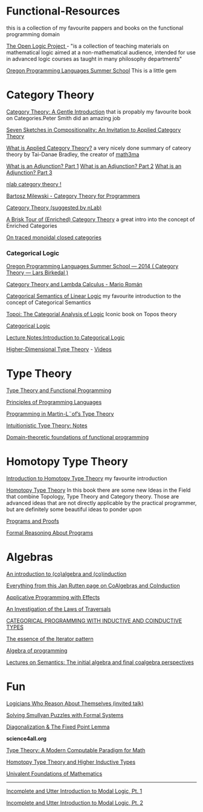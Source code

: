 # Functional-Resources


this is a collection of my favourite pappers and books on the functional programming domain 


[The Open Logic Project ](https://openlogicproject.org)- "is a collection of teaching materials on mathematical logic aimed at a non-mathematical audience, intended for use in advanced logic courses as taught in many philosophy departments"

[Oregon Programming Languages Summer School](https://www.cs.uoregon.edu/research/summerschool/summer13/curriculum.html) This is a little gem 


# Category Theory 
[Category Theory: A Gentle Introduction](https://www.logicmatters.net/categories/) that is propably my favourite book on Categories.Peter Smith did an amazing job  

[Seven Sketches in Compositionality: An Invitation to Applied Category Theory](https://arxiv.org/abs/1803.05316)

[What is Applied Category Theory?](https://arxiv.org/abs/1809.05923) a very nicely done summary of cateory theory by Tai-Danae Bradley, the creator of [math3ma](https://www.math3ma.com/categories/category-theory)

[What is an Adjunction? Part 1](https://www.math3ma.com/blog/what-is-an-adjunction-part-1)
[What is an Adjunction? Part 2](https://www.math3ma.com/blog/what-is-an-adjunction-part-2)
[What is an Adjunction? Part 3](https://www.math3ma.com/blog/what-is-an-adjunction-part-3)

[nlab category theory !](https://ncatlab.org/nlab/show/category+theory)

[Bartosz Milewski - Category Theory for Programmers ](https://www.google.com/url?sa=t&rct=j&q=&esrc=s&source=web&cd=14&cad=rja&uact=8&ved=2ahUKEwjwsI3q9d3lAhXGfFAKHfAeAh8QFjANegQIAhAC&url=https%3A%2F%2Funglueit-files.s3.amazonaws.com%2Febf%2Fe90890f0a6ea420c9825657d6f3a851d.pdf&usg=AOvVaw0zhLdYBYLTEXUr-mBJql7k)

[Category Theory (suggested by nLab)](http://www.andrew.cmu.edu/course/80-413-713/)

[A Brisk Tour of (Enriched) Category Theory](https://digitalcommons.oberlin.edu/honors/208/) a great intro into the concept of Enriched Categories

[On traced monoidal closed categories](http://www.kurims.kyoto-u.ac.jp/~hassei/papers/2009_mscs.pdf)

### Categorical Logic 

[Oregon Programming Languages Summer School —  2014 ( Category Theory — Lars Birkedal )](https://www.cs.uoregon.edu/research/summerschool/summer14/curriculum.html)

[Category Theory and Lambda Calculus - Mario Román](https://github.com/mroman42/ctlc/blob/master/docs/ctlc.pdf)

[Categorical Semantics of Linear Logic](https://www.irif.fr/~mellies//mpri/mpri-ens/biblio/categorical-semantics-of-linear-logic.pdf) my favourite introduction to the concept of Categorical Semantics

[Topoi: The Categorial Analysis of Logic](https://projecteuclid.org/euclid.bia/1403013939#toc) Iconic book on Topos theory

[Categorical Logic](https://github.com/awodey/CatLogNotes)

[Lecture Notes:Introduction to Categorical Logic](https://www.andrew.cmu.edu/user/jonasf/80-514-814/notes.pdf)

[Higher-Dimensional Type Theory](https://favonia.org/courses/hdtt2020/) - [Videos](https://www.youtube.com/channel/UC0BtDzepe0odmpRbmpi5q7Q/videos)


# Type  Theory
[Type Theory and Functional Programming](https://www.cs.kent.ac.uk/people/staff/sjt/TTFP/)

[Principles of Programming Languages](http://pl.cs.jhu.edu/pl/book/index.shtml)

[Programming in Martin-L¨of’s Type Theory](http://www.cse.chalmers.se/research/group/logic/book/book.pdf)  

[Intuitionistic Type Theory: Notes  ](https://github.com/dimitris-papadimitriou-chr/functional-resources/blob/master/MartinL%C3%B6f1984.pdf)

[Domain-theoretic foundations of functional programming](https://pdfs.semanticscholar.org/82fd/128721017912939cc859623e550d87561f0a.pdf)

# Homotopy Type  Theory

[Introduction to Homotopy Type Theory](https://github.com/EgbertRijke/HoTT-Intro/blob/master/pdfs/2019-summer-school.pdf) my favourite introduction 

[ Homotopy Type Theory](https://homotopytypetheory.org/book/) In this book there are some new Ideas in the Field that combine Topology, Type Theory and Category theory. Those are advanced ideas that are not directly applicable by the practical programmer, but are definitely some beautiful ideas to ponder upon

[Programs and Proofs](https://ilyasergey.net/pnp/)

[Formal Reasoning About Programs](http://adam.chlipala.net/frap/)

# Algebras

[An introduction to (co)algebra and (co)induction](https://homepages.cwi.nl/~janr/papers/files-of-papers/2011_Jacobs_Rutten_new.pdf)

[Everything from this  Jan Rutten page on CoAlgebras and CoInduction](https://homepages.cwi.nl/~janr/papers/)

[Applicative Programming with Effects](http://www.staff.city.ac.uk/~ross/papers/Applicative.html)

[An Investigation of the Laws of Traversals](https://arxiv.org/abs/1202.2919)

[CATEGORICAL PROGRAMMING WITH INDUCTIVE AND COINDUCTIVE TYPES ](http://citeseerx.ist.psu.edu/viewdoc/summary?doi=10.1.1.97.5948)

[The essence of the Iterator pattern](https://www.researchgate.net/publication/220676565_The_essence_of_the_Iterator_pattern)

[Algebra of programming](https://www.google.com/url?sa=t&rct=j&q=&esrc=s&source=web&cd=8&cad=rja&uact=8&ved=2ahUKEwiCxvOA2v7lAhXS-KQKHZ58DEEQFjAHegQIAhAC&url=https%3A%2F%2Fthemattchan.com%2Fdocs%2Falgprog.pdf&usg=AOvVaw02sObW8TU9HwvqaIz46w05)

[Lectures on Semantics: The initial algebra and final coalgebra perspectives ](http://citeseerx.ist.psu.edu/viewdoc/download;jsessionid=1CED3B938A52E68E720186AE2C693C7D?doi=10.1.1.46.6839&rep=rep1&type=pdf)

# Fun

[Logicians Who Reason About Themselves (invited talk)](http://www.tark.org/proceedings/tark_mar19_86/p341-smullyan.pdf)

[Solving Smullyan Puzzles with Formal Systems](https://www.researchgate.net/publication/285768711_Solving_Smullyan_Puzzles_with_Formal_Systems)

[Diagonalization & The Fixed Point Lemma](https://github.com/qubd/qubd.github.io/blob/master/files/FixedPointLemma.pdf)

**science4all.org**

[Type Theory: A Modern Computable Paradigm for Math](http://www.science4all.org/article/type-theory/)

[Homotopy Type Theory and Higher Inductive Types](https://www.science4all.org/article/homotopy-type-theory/)

[Univalent Foundations of Mathematics](http://www.science4all.org/article/univalence/)

----

[Incomplete and Utter Introduction to Modal Logic, Pt. 1](https://serokell.io/blog/incomplete-and-utter-introduction-to-modal-logic)

[Incomplete and Utter Introduction to Modal Logic, Pt. 2](https://serokell.io/blog/rapid-introduction-to-modal-logic-2)
